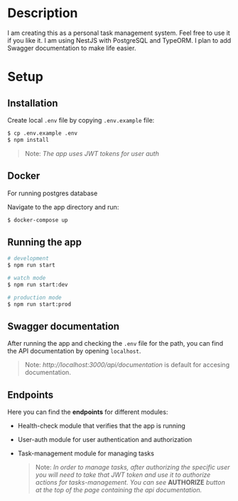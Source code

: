 # Description

I am creating this as a personal task management system. Feel free to use it if you like it.
I am using NestJS with PostgreSQL and TypeORM. I plan to add Swagger documentation to make life easier.

# Setup

## Installation

Create local `.env` file by copying `.env.example` file:

```bash
$ cp .env.example .env
$ npm install
```

> Note: _The app uses JWT tokens for user auth_

## Docker

For running postgres database

Navigate to the app directory and run:

```sh
$ docker-compose up
```

## Running the app

```bash
# development
$ npm run start

# watch mode
$ npm run start:dev

# production mode
$ npm run start:prod
```

## Swagger documentation

After running the app and checking the `.env` file for the path, you can find the API documentation by opening `localhost`.

> Note: _http://localhost:3000/api/documentation_ is default for accesing documentation.

## Endpoints

Here you can find the **endpoints** for different modules:

- Health-check module that verifies that the app is running
- User-auth module for user authentication and authorization
- Task-management module for managing tasks

  > Note: _In order to manage tasks, after authorizing the specific user you will need to take that JWT token and use it to authorize actions for tasks-management. You can see_ **AUTHORIZE** _button at the top of the page containing the api documentation._

